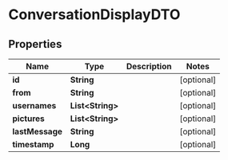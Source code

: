 

# ConversationDisplayDTO


## Properties

| Name | Type | Description | Notes |
|------------ | ------------- | ------------- | -------------|
|**id** | **String** |  |  [optional] |
|**from** | **String** |  |  [optional] |
|**usernames** | **List&lt;String&gt;** |  |  [optional] |
|**pictures** | **List&lt;String&gt;** |  |  [optional] |
|**lastMessage** | **String** |  |  [optional] |
|**timestamp** | **Long** |  |  [optional] |



